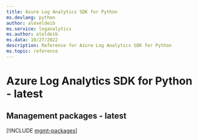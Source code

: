 ```yaml
---
title: Azure Log Analytics SDK for Python
ms.devlang: python
author: alexeldeib
ms.service: loganalytics
ms.author: aleldeib
ms.data: 10/27/2022
description: Reference for Azure Log Analytics SDK for Python
ms.topic: reference
---
```

# Azure Log Analytics SDK for Python - latest

## Management packages - latest
[!INCLUDE [mgmt-packages](log-analytics-mgmt-index.md)]